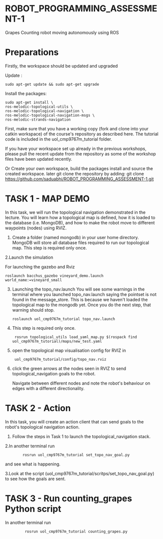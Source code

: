 # ROBOT_PROGRAMMING_ASSESSMENT-1
Grapes Counting robot moving autonomously using ROS

# Preparations

Firstly, the workspace should be updated and upgraded

Update :          

    sudo apt-get update && sudo apt-get upgrade

Install the packages:

    sudo apt-get install \
    ros-melodic-topological-utils \
    ros-melodic-topological-navigation \
    ros-melodic-topological-navigation-msgs \
    ros-melodic-strands-navigation
    
First, make sure that you have a working copy (fork and clone into your catkin workspace) of the course's repository as described here. The tutorial code is included in the 
    uol_cmp9767m_tutorial folder. 
    
If you have your workspace set up already in the previous workshops, please pull the recent update from the repository as some of the workshop files have been updated recently.

Or Create your own workspace, build the packages install and source the created workspace.
later git clone the repository by adding: git clone https://github.com/saduabhi/ROBOT_PROGRAMMING_ASSESSMENT-1.git

# TASK 1 - MAP DEMO
In this task, we will run the topological navigation demonstrated in the lecture. You will learn how a topological map is defined, how it is loaded to the database (i.e. MongoDB), and how to make the robot move to different waypoints (nodes) using RVIZ.

1. Create a folder (named mongodb) in your user home directory. MongoDB will store all database files required to run our topological map. This step is required only once.

2.Launch the simulation

   For launching the gazebo and Rviz


    roslaunch bacchus_gazebo vineyard_demo.launch world_name:=vineyard_small
    
   
3. Launching the topo_nav.launch You will see some warnings in the terminal where you launched topo_nav.launch saying the pointset is not found in the message_store. This is because we haven't loaded the topological map to the mongodb yet. Once you do the next step, that warning should stop.
    
       roslaunch uol_cmp9767m_tutorial topo_nav.launch
       
4. This step is required only once.
      
        rosrun topological_utils load_yaml_map.py $(rospack find uol_cmp9767m_tutorial)/maps/new_test.yaml
        
5. open the topological map visualisation config for RVIZ in 

        uol_cmp9767m_tutorial/config/topo_nav.rviz
        
        
6. click the green arrows at the nodes seen in RVIZ to send       topological_navigation     goals to the robot.

   Navigate between different nodes and note the robot's behaviour on edges with a different directionality.

 
# TASK 2 - Action 

   In this task, you will create an action client that can send goals to the robot's topological navigation action.

   1. Follow the steps in Task 1 to launch the topological_navigation stack.
    
   2.In another terminal run
    
            rosrun uol_cmp9767m_tutorial set_topo_nav_goal.py 
           
   and see what is happening.
    
    
   3.Look at the script (uol_cmp9767m_tutorial/scritps/set_topo_nav_goal.py) to see how the goals are sent.
    
# TASK 3 - Run counting_grapes Python script

 In another terminal run
 
             rosrun uol_cmp9767m_tutorial counting_grapes.py


       
       



   
